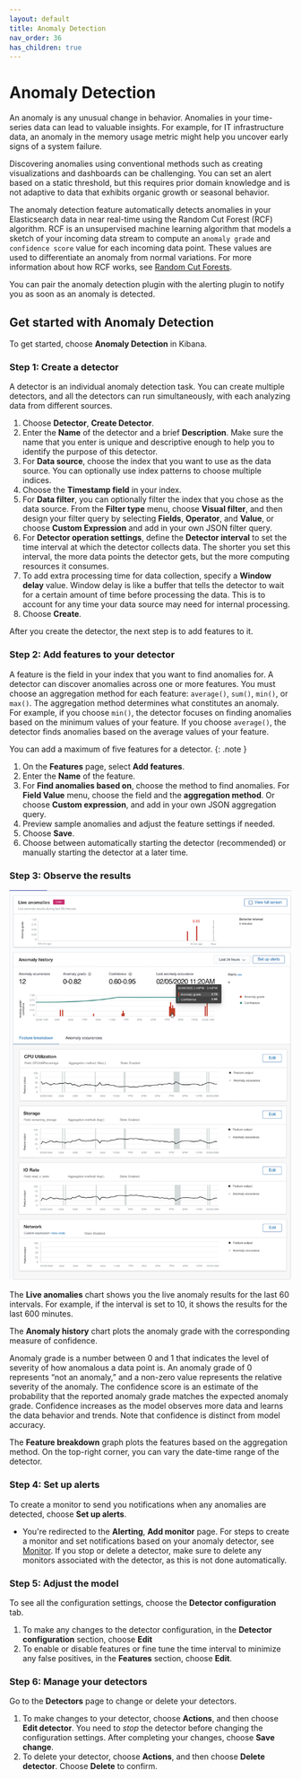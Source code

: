 ```yaml
---
layout: default
title: Anomaly Detection
nav_order: 36
has_children: true
---
```


# Anomaly Detection

An anomaly is any unusual change in behavior. Anomalies in your time-series data can lead to valuable insights. For example, for IT infrastructure data, an anomaly in the memory usage metric might help you uncover early signs of a system failure.

Discovering anomalies using conventional methods such as creating visualizations and dashboards can be challenging. You can set an alert based on a static threshold, but this requires prior domain knowledge and is not adaptive to data that exhibits organic growth or seasonal behavior.

The anomaly detection feature automatically detects anomalies in your Elasticsearch data in near real-time using the Random Cut Forest (RCF) algorithm. RCF is an unsupervised machine learning algorithm that models a sketch of your incoming data stream to compute an `anomaly grade` and `confidence score` value for each incoming data point. These values are used to differentiate an anomaly from normal variations. For more information about how RCF works, see [Random Cut Forests](https://pdfs.semanticscholar.org/8bba/52e9797f2e2cc9a823dbd12514d02f29c8b9.pdf?_ga=2.56302955.1913766445.1574109076-1059151610.1574109076).

You can pair the anomaly detection plugin with the alerting plugin to notify you as soon as an anomaly is detected.

## Get started with Anomaly Detection

To get started, choose **Anomaly Detection** in Kibana.

### Step 1: Create a detector

A detector is an individual anomaly detection task. You can create multiple detectors, and all the detectors can run simultaneously, with each analyzing data from different sources.

1. Choose **Detector**, **Create Detector**.
1. Enter the **Name** of the detector and a brief **Description**. Make sure the name that you enter is unique and descriptive enough to help you to identify the purpose of this detector.
1. For **Data source**, choose the index that you want to use as the data source. You can optionally use index patterns to choose multiple indices.
1. Choose the **Timestamp field** in your index.
1. For **Data filter**, you can optionally filter the index that you chose as the data source. From the **Filter type** menu, choose  **Visual filter**, and then design your filter query by selecting **Fields**, **Operator**, and **Value**, or choose **Custom Expression** and add in your own JSON filter query.
1. For **Detector operation settings**, define the **Detector interval** to set the time interval at which the detector collects data. The shorter you set this interval, the more data points the detector gets, but the more computing resources it consumes.
1. To add extra processing time for data collection, specify a **Window delay** value. Window delay is like a buffer that tells the detector to wait for a certain amount of time before processing the data. This is to account for any time your data source may need for internal processing.
1. Choose **Create**.

After you create the detector, the next step is to add features to it.

### Step 2: Add features to your detector

A feature is the field in your index that you want to find anomalies for. A detector can discover anomalies across one or more features. You must choose an aggregation method for each feature: `average()`, `sum()`, `min()`, or `max()`. The aggregation method determines what constitutes an anomaly. For example, if you choose `min()`, the detector focuses on finding anomalies based on the minimum values of your feature. If you choose `average()`, the detector finds anomalies based on the average values of your feature.

You can add a maximum of five features for a detector.
{: .note }

1. On the **Features** page, select **Add features**.
1. Enter the **Name** of the feature.
1. For **Find anomalies based on**, choose the method to find anomalies. For **Field Value** menu, choose the field and the **aggregation method**. Or choose **Custom expression**, and add in your own JSON aggregation query.
1. Preview sample anomalies and adjust the feature settings if needed.
1. Choose **Save**.
1. Choose between automatically starting the detector (recommended) or manually starting the detector at a later time.

### Step 3: Observe the results

![Anomaly detection results](../images/ad.png)

The **Live anomalies** chart shows you the live anomaly results for the last 60 intervals. For example, if the interval is set to 10, it shows the results for the last 600 minutes.

The **Anomaly history** chart plots the anomaly grade with the corresponding measure of confidence.

Anomaly grade is a number between 0 and 1 that indicates the level of severity of how anomalous a data point is. An anomaly grade of 0 represents “not an anomaly,” and a non-zero value represents the relative severity of the anomaly. The confidence score is an estimate of the probability that the reported anomaly grade matches the expected anomaly grade. Confidence increases as the model observes more data and learns the data behavior and trends. Note that confidence is distinct from model accuracy.

The **Feature breakdown** graph plots the features based on the aggregation method. On the top-right corner, you can vary the date-time range of the detector.

### Step 4: Set up alerts

To create a monitor to send you notifications when any anomalies are detected, choose **Set up alerts**.
- You're redirected to the **Alerting**, **Add monitor** page.
For steps to create a monitor and set notifications based on your anomaly detector, see [Monitor](../alerting/monitors/). If you stop or delete a detector, make sure to delete any monitors associated with the detector, as this is not done automatically.

### Step 5: Adjust the model

To see all the configuration settings, choose the **Detector configuration** tab.

1. To make any changes to the detector configuration, in the **Detector configuration** section, choose **Edit**
1. To enable or disable features or fine tune the time interval to minimize any false positives, in the **Features** section, choose **Edit**.

### Step 6: Manage your detectors

Go to the **Detectors** page to change or delete your detectors.

1. To make changes to your detector, choose **Actions**, and then choose **Edit detector**. You need to *stop* the detector before changing the configuration settings. After completing your changes, choose **Save change**.
2. To delete your detector, choose **Actions**, and then choose **Delete detector**. Choose **Delete** to confirm.
